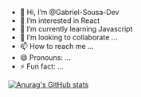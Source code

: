 - 👋 Hi, I’m @Gabriel-Sousa-Dev
- 👀 I’m interested in React
- 🌱 I’m currently learning Javascript
- 💞️ I’m looking to collaborate ...
- 📫 How to reach me ...
- 😄 Pronouns: ...
- ⚡ Fun fact: ...

<!---
Gabriel-Sousa-Dev/Gabriel-Sousa-Dev is a ✨ special ✨ repository because its `README.md` (this file) appears on your GitHub profile.
You can click the Preview link to take a look at your changes.
--->
[![Anurag's GitHub stats](https://github-readme-stats.vercel.app/api?username=Gabriel-Sousa-Dev)](https://github.com/anuraghazra/github-readme-stats)
